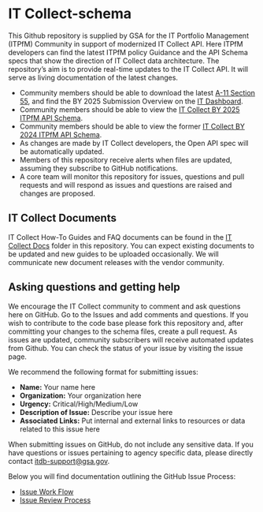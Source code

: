 # IT Collect-schema
This Github repository is supplied by GSA for the IT Portfolio Management (ITPfM) Community in support of modernized IT Collect API. Here ITPfM developers can find the latest ITPfM policy Guidance and the API Schema specs that show the direction of IT Collect data architecture. The repository’s aim is to provide real-time updates to the IT Collect API. It will serve as living documentation of the latest changes.  
 
 * Community members should be able to download the latest [A-11 Section 55](https://www.whitehouse.gov/wp-content/uploads/2018/06/s55.pdf), and find the BY 2025 Submission Overview on the [IT Dashboard](https://www.itdashboard.gov).
 * Community members should be able to view the [IT Collect BY 2025 ITPfM API Schema](https://gsa.github.io/ITDB-schema/cpic-by-2025/docs/index.html).
 * Community members should be able to view the former [IT Collect BY 2024 ITPfM API Schema](https://gsa.github.io/ITDB-schema/).
 * As changes are made by IT Collect developers, the Open API spec will be automatically updated.
 * Members of this repository receive alerts when files are updated, assuming they subscribe to GitHub notifications.
 * A core team will monitor this repository for issues, questions and pull requests and will respond as issues and questions are raised and changes are proposed.

## IT Collect Documents
IT Collect How-To Guides and FAQ documents can be found in the [IT Collect Docs](https://github.com/GSA/ITDB-schema/tree/master/IT%20Collect%20Docs) folder in this repository. You can expect existing documents to be updated and new guides to be uploaded occasionally. We will communicate new document releases with the vendor community.

  
## Asking questions and getting help

We encourage the IT Collect community to comment and ask questions here on GitHub. 
Go to the Issues  and add comments and questions. If you wish to contribute to the code base please fork this repository and, after committing your changes to the schema files, create a pull request. As issues are updated, community subscribers will receive automated updates from Github. You can check the status of your issue by visiting the issue page.

We recommend the following format for submitting issues:

  * **Name:** Your name here
  * **Organization:** Your organization here
  * **Urgency:** Critical/High/Medium/Low
  * **Description of Issue:** Describe your issue here
  * **Associated Links:** Put internal and external links to resources or data related to this issue here

When submitting issues on GitHub, do not include any sensitive data. If you have questions or issues pertaining to agency specific data, please directly contact [itdb-support@gsa.gov](mailto:itdb-support@gsa.gov). 

Below you will find documentation outlining the GitHub Issue Process:
  * [Issue Work Flow](https://github.com/ombegov/ITDB-schema/blob/master/GitHubFlowChart2.jpg)
  * [Issue Review Process](https://github.com/ombegov/ITDB-schema/blob/master/GitHub_Flow-v2.jpg)


<br>
 




